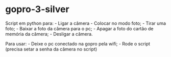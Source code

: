 # gopro-3-silver

Script em python para:
	- Ligar a câmera
	- Colocar no modo foto;
	- Tirar uma foto;
	- Baixar a foto da câmera para o pc;
	- Apagar a foto do cartão de memória da câmera;
	- Desligar a câmera.

Para usar:
	- Deixe o pc conectado na gopro pela wifi;
	- Rode o script (precisa setar a senha da câmera no script)
